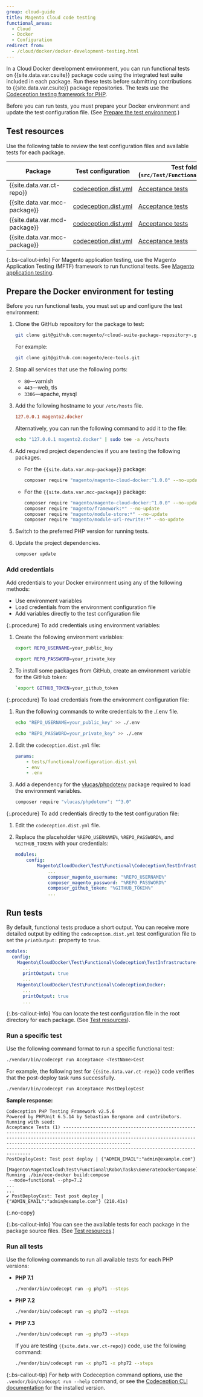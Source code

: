 ```yaml
---
group: cloud-guide
title: Magento Cloud code testing
functional_areas:
  - Cloud
  - Docker
  - Configuration
redirect from:
  - /cloud/docker/docker-development-testing.html
---
```


In a Cloud Docker development environment, you can run functional tests on {{site.data.var.csuite}} package code using the integrated test suite included in each package. Run these tests before submitting contributions to {{site.data.var.csuite}} package repositories. The tests use the [Codeception testing framework for PHP].

Before you can run tests, you must prepare your Docker environment and update the test configuration file. (See [Prepare the test environment](#prepare-the-docker-environment-for-testing).)

## Test resources

Use the following table to review the test configuration files and available tests for each package.

| Package                          | Test configuration                                                 | Test folder <br>(`src/Test/Functional/Acceptance`)                                                |
|----------------------------------|--------------------------------------------------------------------|------------------------------------------------------------|
| {{site.data.var.ct-repo}}               | [codeception.dist.yml][{{site.data.var.ct-repo}} codeception.dist.yml]  | [Acceptance tests][{{site.data.var.ct-repo}} Acceptance tests]  |
| {{site.data.var.mcc-package}} | [codeception.dist.yml][{{site.data.var.mcc-package}} codeception.dist.yml] | [Acceptance tests][{{site.data.var.mcc-package}} Acceptance tests] |
| {{site.data.var.mcd-package}}    | [codeception.dist.yml][{{site.data.var.mcd-package}} codeception.dist.yml] | [Acceptance tests][{{site.data.var.mcd-package}} Acceptance tests] |
| {{site.data.var.mcc-package}}   | [codeception.dist.yml][{{site.data.var.mcp-package}} codeception.dist.yml] | [Acceptance tests][{{site.data.var.mcp-package}} Acceptance tests] |

{:.bs-callout-info}
For Magento application testing, use the Magento Application Testing (MFTF) framework to run functional tests. See [Magento application testing].

## Prepare the Docker environment for testing

Before you run functional tests, you must set up and configure the test environment:

1. Clone the GitHub repository for the package to test:

   ```bash
   git clone git@github.com:magento/<cloud-suite-package-repository>.git
   ```

   For example:

   ```bash
   git clone git@github.com:magento/ece-tools.git
   ```

1. Stop all services that use the following ports:

   -  `80`—varnish
   -  `443`—web, tls
   -  `3306`—apache, mysql

1. Add the following hostname to your `/etc/hosts` file.

   ```conf
   127.0.0.1 magento2.docker
   ```

   Alternatively, you can run the following command to add it to the file:

   ```bash
   echo "127.0.0.1 magento2.docker" | sudo tee -a /etc/hosts
   ```

1. Add required project dependencies if you are testing the following packages.

   -  For the `{{site.data.var.mcp-package}}` package:

      ```bash
      composer require "magento/magento-cloud-docker:^1.0.0" --no-update
      ```

   -  For the `{{site.data.var.mcc-package}}` package:

      ```bash
      composer require "magento/magento-cloud-docker:^1.0.0" --no-update
      composer require "magento/framework:*" --no-update
      composer require "magento/module-store:*" --no-update
      composer require "magento/module-url-rewrite:*" --no-update
      ```

1. Switch to the preferred PHP version for running tests.

1. Update the project dependencies.

   ```bash
   composer update
   ```

### Add credentials

Add credentials to your Docker environment using any of the following methods:

-  Use environment variables
-  Load credentials from the environment configuration file
-  Add variables directly to the test configuration file

{:.procedure}
To add credentials using environment variables:

1. Create the following environment variables:

   ```bash
   export REPO_USERNAME=your_public_key
   ```

   ```bash
   export REPO_PASSWORD=your_private_key
   ```

1. To install some packages from GitHub, create an environment variable for the GitHub token:

   ```bash
   `export GITHUB_TOKEN=your_github_token
   ````

{:.procedure}
To load credentials from the environment configuration file:

1. Run the following commands to write credentials to the ./.env file.

   ```bash
   echo "REPO_USERNAME=your_public_key" >> ./.env
   ```

   ```bash
   echo "REPO_PASSWORD=your_private_key" >> ./.env
   ```

1. Edit the `codeception.dist.yml` file:

   ```yaml
   params:
       - tests/functional/configuration.dist.yml
       - env
       - .env
   ```

1. Add a dependency for the [vlucas/phpdotenv] package required to load the environment variables.

   ```bash
   composer require "vlucas/phpdotenv": "^3.0"
   ```

{:.procedure}
To add credentials directly to the test configuration file:

1. Edit the `codeception.dist.yml` file.

1. Replace the placeholder `%REPO_USERNAME%`, `%REPO_PASSWORD%`, and `%GITHUB_TOKEN%` with your credentials:

   ```yaml
   modules:
       config:
           Magento\CloudDocker\Test\Functional\Codeception\TestInfrastructure:
               ...
               composer_magento_username: "%REPO_USERNAME%"
               composer_magento_password: "%REPO_PASSWORD%"
               composer_github_token: "%GITHUB_TOKEN%"
               ...
   ```

## Run tests

By default, functional tests produce a short output. You can receive more detailed output by editing the `codeception.dist.yml` test configuration file to set the `printOutput:` property to `true`.

```yaml
modules:
  config:
    Magento\CloudDocker\Test\Functional\Codeception\TestInfrastructure:
      ...
      printOutput: true
      ...
    Magento\CloudDocker\Test\Functional\Codeception\Docker:
      ...
      printOutput: true
      ...
```

{:.bs-callout-info}
You can locate the test configuration file in the root directory for each package. (See [Test resources](#test-resources)).

### Run a specific test

Use the following command format to run a specific functional test:

```bash
./vendor/bin/codecept run Acceptance <TestName>Cest
```

For example, the following test for ```{{site.data.var.ct-repo}}``` code verifies that the post-deploy task runs successfully.

```bash
./vendor/bin/codecept run Acceptance PostDeployCest
```

**Sample response:**

```terminal
Codeception PHP Testing Framework v2.5.6
Powered by PHPUnit 6.5.14 by Sebastian Bergmann and contributors.
Running with seed:
Acceptance Tests (1) -----------------------------------------------------------------------------------------------
--------------------------------------------------------------------------------------------------------------------
-------------------------------------------------------------------------------
PostDeployCest: Test post deploy | {"ADMIN_EMAIL":"admin@example.com"}
 [Magento\MagentoCloud\Test\Functional\Robo\Tasks\GenerateDockerCompose] Running ./bin/ece-docker build:compose
 --mode=functional --php=7.2
...
...
✔ PostDeployCest: Test post deploy | {"ADMIN_EMAIL":"admin@example.com"} (210.41s)
```
{:.no-copy}

{:.bs-callout-info}
You can see the available tests for each package in the package source files. (See [Test resources](#test-resources).)

### Run all tests

Use the following commands to run all available tests for each PHP versions:

-  **PHP 7.1**

   ```bash
   ./vendor/bin/codecept run -g php71 --steps
   ```

-  **PHP 7.2**

   ```bash
   ./vendor/bin/codecept run -g php72 --steps
   ```

-  **PHP 7.3**

   ```bash
   ./vendor/bin/codecept run -g php73 --steps
   ```

   If you are testing `{{site.data.var.ct-repo}}` code, use the following command:

   ```bash
   ./vendor/bin/codecept run -x php71 -x php72 --steps
   ```

{:.bs-callout-tip}
 For help with Codeception command options, use the `.vendor/bin/codecept run --help` command, or see the [Codeception CLI documentation] for the installed version.

<!--Link definitions-->

[{{site.data.var.csuite}} package]: {{site.baseurl}}/cloud/release-notes/cloud-tools.html
[Magento application testing]: {{site.baseurl}}/cloud/docker/docker-test-app-mftf.html
[Codeception testing framework for PHP]: https://github.com/codeception/codeception
[{{site.data.var.ct-repo}} codeception.dist.yml]: https://github.com/magento/ece-tools/blob/{{site.data.var.ct-release}}/codeception.dist.yml
[{{site.data.var.mcc-package}} codeception.dist.yml]: https://github.com/magento/magento-cloud-components/blob/{{site.data.var.mcc-release}}/codeception.dist.yml
[{{site.data.var.mcp-package}} codeception.dist.yml]: https://github.com/magento/magento-cloud-patches/blob/{{site.data.var.mcp-release}}/codeception.dist.yml
[{{site.data.var.mcd-package}} codeception.dist.yml]: https://github.com/magento/magento-cloud-docker/blob/develop/codeception.dist.yml
[{{site.data.var.ct-repo}} Acceptance tests]: https://github.com/magento/ece-tools/tree/{{site.data.var.ct-release}}/src/Test/Functional/Acceptance
[{{site.data.var.mcc-package}} Acceptance tests]: https://github.com/magento/magento-cloud-components/tree/{{site.data.var.mcc-release}}/Test/Functional/Acceptance
[{{site.data.var.mcd-package}} Acceptance tests]: https://github.com/magento/magento-cloud-docker/tree/{{site.data.var.mcd-release}}/Test/Functional/Acceptance
[{{site.data.var.mcp-package}} Acceptance tests]: https://github.com/magento/magento-cloud-patches/tree/{{site.data.var.mcp-release}}/src/Test/Functional/Acceptance
[vlucas/phpdotenv]: https://github.com/vlucas/phpdotenv
[Codeception CLI documentation]: https://github.com/Codeception/Codeception/blob/2.5/src/Codeception/Command/Run.php